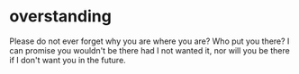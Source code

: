 # overstanding

Please do not ever forget why you are where you are? Who put you there? I can promise you wouldn't be there had I not wanted it, nor will you be there if I don't want you in the future.
